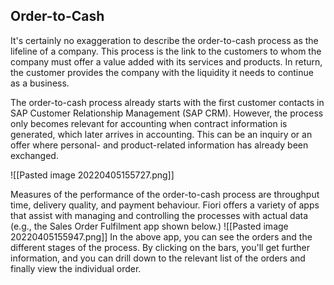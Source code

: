 ## Order-to-Cash

It's certainly no exaggeration to describe the order-to-cash process as the lifeline of a company. This process is the link to the customers to whom the company must offer a value added with its services and products. In return, the customer provides the company with the liquidity it needs to continue as a business.

The order-to-cash process already starts with the first customer contacts in SAP Customer Relationship Management (SAP CRM). However, the process only becomes relevant for accounting when contract information is generated, which later arrives in accounting. This can be an inquiry or an offer where personal- and product-related information has already been exchanged.

![[Pasted image 20220405155727.png]]

Measures of the performance of the order-to-cash process are throughput time, delivery quality, and payment behaviour. 
Fiori offers a variety of apps that assist with managing and controlling the processes with actual data (e.g., the Sales Order Fulfilment app shown below.)
![[Pasted image 20220405155947.png]]
In the above app, you can see the orders and the different stages of the process. By clicking on the bars, you'll get further information, and you can drill down to the relevant list of the orders and finally view the individual order. 